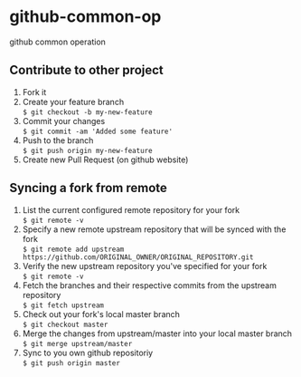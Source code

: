 # github-common-op
github common operation

## Contribute to other project

1. Fork it
2. Create your feature branch <br>
   `$ git checkout -b my-new-feature`
3. Commit your changes <br>
   `$ git commit -am 'Added some feature'`
4. Push to the branch <br>
   `$ git push origin my-new-feature`
5. Create new Pull Request (on github website)

## Syncing a fork from remote
1. List the current configured remote repository for your fork <br>
   `$ git remote -v`
2. Specify a new remote upstream repository that will be synced with the fork <br>
   `$ git remote add upstream https://github.com/ORIGINAL_OWNER/ORIGINAL_REPOSITORY.git`
3. Verify the new upstream repository you've specified for your fork <br>
   `$ git remote -v`
4. Fetch the branches and their respective commits from the upstream repository <br>
   `$ git fetch upstream`
5. Check out your fork's local master branch <br>
   `$ git checkout master`
6. Merge the changes from upstream/master into your local master branch <br>
   `$ git merge upstream/master`
7. Sync to you own github repositoriy <br>
   `$ git push origin master`
